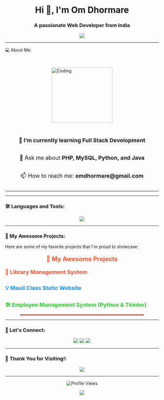 <!-- Om Dhormare - GitHub Profile -->

<h1 align="center">Hi 👋, I'm Om Dhormare</h1>
<h3 align="center">A passionate Web Developer from India</h3>

<p align="center">
  <img src="https://readme-typing-svg.herokuapp.com?color=F7B93E&lines=PHP+%7C+Python+%7C+Java+Developer;Passionate+about+Web+Development;Always+Learning+New+Technologies...&center=true&width=500&height=50">
</p>

---

💻 About Me:
<div style="display: flex; align-items: center; justify-content: center; flex-direction: column;">
  <!-- Top line below 'About Me' -->
  <hr>

  <!-- Coding Image -->
  <img align="center" width="200" height="180" alt="Coding" src="https://media.licdn.com/dms/image/v2/D5612AQGOmwfIE5mlWA/article-cover_image-shrink_720_1280/article-cover_image-shrink_720_1280/0/1674617947228?e=1740009600&v=beta&t=p4pUNU0mac0DZUH49YUYqybW7crGmcBJ-kXFmFKwFwU" />

  <!-- Bottom line below image -->
  <hr>

  <!-- Text Content -->
  <p style="font-size: 18px; font-weight: bold;">🌱 I’m currently learning <strong>Full Stack Development</strong></p>
  <p style="font-size: 18px;">💬 Ask me about <strong>PHP, MySQL, Python, and Java</strong></p>
  <p style="font-size: 18px;">📫 How to reach me: <strong>omdhormare@gmail.com</strong></p>
</div>


<hr> <!-- Bottom line -->


---

### 🛠️ Languages and Tools:
<p align="center">
  <img src="https://skillicons.dev/icons?i=php,mysql,python,java,html,css,js,git,github" />
</p>

---

### 🌟 My Awesome Projects:
Here are some of my favorite projects that I'm proud to showcase:

<p align="center" style="font-size: 20px; font-weight: bold; color: #FF5733;">🌟 My Awesome Projects</p>
<p align="center" style="font-size: 16px; color: #333;">

  <span style="font-size: 18px; color: #FF5733; font-weight: bold;">📝 <a href="http://librarymanagementsystem123.infinityfreeapp.com" style="color: #FF5733; text-decoration: none; font-size: 18px;">Library Management System</a></span><br><br>
  
  <span style="font-size: 18px; color: #1E90FF; font-weight: bold;">💡 <a href="http://mauliclass.wuaze.com" style="color: #1E90FF; text-decoration: none; font-size: 18px;">Mauli Class Static Website</a></span><br><br>
  
  <span style="font-size: 18px; color: #32CD32; font-weight: bold;">🛠️ <a href="https://github.com/omdhormare/employee-management-system" style="color: #32CD32; text-decoration: none; font-size: 18px;">Employee Management System (Python & Tkinter)</a></span>
</p>

<div align="center">
  <hr style="width: 80%; border: 1px solid #FF5733;">
</div>

---

### 🤝 Let's Connect:
<p align="center">
  <a href="https://github.com/omdhormare"><img src="https://img.shields.io/badge/GitHub-333?style=for-the-badge&logo=github&logoColor=white"></a>
  <a href="https://linkedin.com/in/omdhormare"><img src="https://img.shields.io/badge/LinkedIn-0077B5?style=for-the-badge&logo=linkedin&logoColor=white"></a>
  <a href="mailto:omdhormare@gmail.com"><img src="https://img.shields.io/badge/Email-D14836?style=for-the-badge&logo=gmail&logoColor=white"></a>
</p>

---

### 🚀 **Thank You for Visiting!**:
<p align="center">
  <img src="https://readme-typing-svg.herokuapp.com?color=FF5733&lines=Thank+You+for+Visiting!;Happy+Coding!+🚀;Let's+Connect+and+Grow+Together!" />
</p>

---

<p align="center">
  <img src="https://komarev.com/ghpvc/?username=omdhormare&style=for-the-badge" alt="Profile Views" />
</p>

<p align="center">
  <img src="https://img.shields.io/static/v1?label=Code+with+Om&message=Keep+Learning!&color=blueviolet&style=for-the-badge" />
</p>
